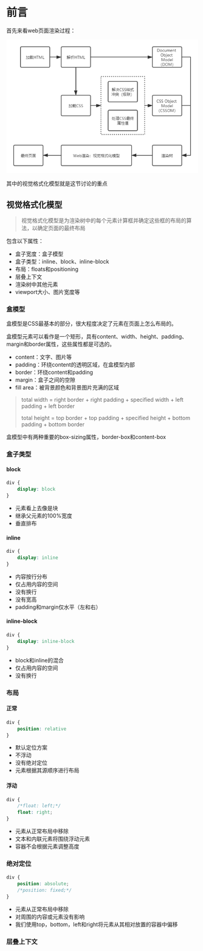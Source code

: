 # 前言
首先来看web页面渲染过程：

![](../images/WebRendering.png)

其中的视觉格式化模型就是这节讨论的重点

## 视觉格式化模型

> 视觉格式化模型是为渲染树中的每个元素计算框并确定这些框的布局的算法，以确定页面的最终布局

包含以下属性：

- 盒子宽度：盒子模型
- 盒子类型：inline、block、inline-block
- 布局：floats和positioning
- 层叠上下文
- 渲染树中其他元素
- viewport大小、图片宽度等

### 盒模型

盒模型是CSS最基本的部分，很大程度决定了元素在页面上怎么布局的。

盒模型元素可以看作是一个矩形，具有content、width、height、padding、margin和border属性，这些属性都是可选的。

- content：文字、图片等
- padding：环绕content的透明区域，在盒模型内部
- border：环绕content和padding
- margin：盒子之间的空隙
- fill area：被背景颜色和背景图片充满的区域

> total width = right border + right padding + specified width + left padding + left border 
>
> total height = top border + top padding + specified height + bottom padding + bottom border 

盒模型中有两种重要的box-sizing属性，border-box和content-box

### 盒子类型

#### block

```css
div {
    display: block
}
```

- 元素看上去像是块
- 继承父元素的100%宽度
- 垂直排布

#### inline

```css
div {
    display: inline
}
```

- 内容按行分布
- 仅占用内容的空间
- 没有换行
- 没有宽高
- padding和margin仅水平（左和右）

#### inline-block

```css
div {
    display: inline-block
}
```

- block和inline的混合
- 仅占用内容的空间
- 没有换行

### 布局

#### 正常

```css
div {
    position: relative
}
```

- 默认定位方案
- 不浮动
- 没有绝对定位
- 元素根据其源顺序进行布局

#### 浮动

```css
div {
    /*float: left;*/
    float: right;
}
```

- 元素从正常布局中移除
- 文本和内联元素将围绕浮动元素
- 容器不会根据元素调整高度

### 绝对定位

```css
div {
    position: absolute;
    /*position: fixed;*/
}
```

- 元素从正常布局中移除
- 对周围的内容或元素没有影响
- 我们使用top，bottom，left和right将元素从其相对放置的容器中偏移

### 层叠上下文

